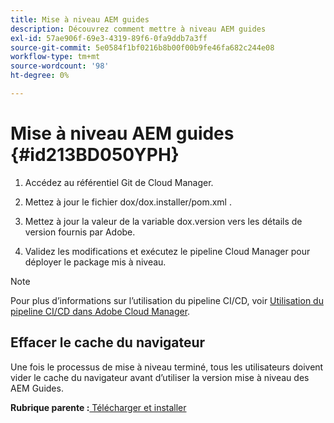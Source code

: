 ```yaml
---
title: Mise à niveau AEM guides
description: Découvrez comment mettre à niveau AEM guides
exl-id: 57ae906f-69e3-4319-89f6-0fa9ddb7a3ff
source-git-commit: 5e0584f1bf0216b8b00f00b9fe46fa682c244e08
workflow-type: tm+mt
source-wordcount: '98'
ht-degree: 0%

---
```


# Mise à niveau AEM guides {#id213BD050YPH}

1. Accédez au référentiel Git de Cloud Manager.

1. Mettez à jour le fichier dox/dox.installer/pom.xml .

1. Mettez à jour la valeur de la variable dox.version vers les détails de version fournis par Adobe.

1. Validez les modifications et exécutez le pipeline Cloud Manager pour déployer le package mis à niveau.


>[!NOTE]
>
> Pour plus d’informations sur l’utilisation du pipeline CI/CD, voir [Utilisation du pipeline CI/CD dans Adobe Cloud Manager](https://experienceleague.adobe.com/docs/experience-manager-learn/foundation/cloud-manager/use-the-cicd-pipeline-in-cloud-manager-for-aem.html).

## Effacer le cache du navigateur

Une fois le processus de mise à niveau terminé, tous les utilisateurs doivent vider le cache du navigateur avant d’utiliser la version mise à niveau des AEM Guides.

**Rubrique parente :**[ Télécharger et installer](download-install.md)
